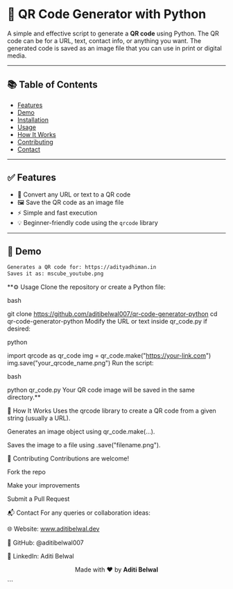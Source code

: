 # 📱 QR Code Generator with Python

A simple and effective script to generate a **QR code** using Python. The QR code can be for a URL, text, contact info, or anything you want. The generated code is saved as an image file that you can use in print or digital media.

---

## 📚 Table of Contents

- [Features](#features)
- [Demo](#demo)
- [Installation](#installation)
- [Usage](#usage)
- [How It Works](#how-it-works)
- [Contributing](#contributing)
- [Contact](#contact)

---

## ✅ Features

- 🔗 Convert any URL or text to a QR code
- 🖼️ Save the QR code as an image file
- ⚡ Simple and fast execution
- 💡 Beginner-friendly code using the `qrcode` library

---

## 🚀 Demo

```bash
Generates a QR code for: https://adityadhiman.in
Saves it as: mscube_youtube.png
```
**⚙️ Usage
Clone the repository or create a Python file:

bash

git clone https://github.com/aditibelwal007/qr-code-generator-python
cd qr-code-generator-python
Modify the URL or text inside qr_code.py if desired:

python

import qrcode as qr_code
img = qr_code.make("https://your-link.com")
img.save("your_qrcode_name.png")
Run the script:

bash

python qr_code.py
Your QR code image will be saved in the same directory.**

🧠 How It Works
Uses the qrcode library to create a QR code from a given string (usually a URL).

Generates an image object using qr_code.make(...).

Saves the image to a file using .save("filename.png").

🤝 Contributing
Contributions are welcome!

Fork the repo

Make your improvements

Submit a Pull Request

📬 Contact
For any queries or collaboration ideas:

🌐 Website: www.aditibelwal.dev

💼 GitHub: @aditibelwal007

🔗 LinkedIn: Aditi Belwal

<p align="center"> Made with ❤️ by <strong>Aditi Belwal</strong> </p> ```
